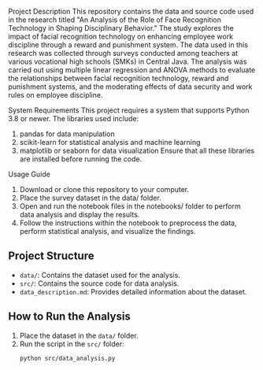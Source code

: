 Project Description
This repository contains the data and source code used in the research titled "An Analysis of the Role of Face Recognition Technology in Shaping Disciplinary Behavior." The study explores the impact of facial recognition technology on enhancing employee work discipline through a reward and punishment system. The data used in this research was collected through surveys conducted among teachers at various vocational high schools (SMKs) in Central Java. The analysis was carried out using multiple linear regression and ANOVA methods to evaluate the relationships between facial recognition technology, reward and punishment systems, and the moderating effects of data security and work rules on employee discipline.

System Requirements
This project requires a system that supports Python 3.8 or newer. The libraries used include:

1. pandas for data manipulation
2. scikit-learn for statistical analysis and machine learning
3. matplotlib or seaborn for data visualization Ensure that all these libraries are installed before running the code.

Usage Guide
1. Download or clone this repository to your computer.
2. Place the survey dataset in the data/ folder.
3. Open and run the notebook files in the notebooks/ folder to perform data analysis and display the results.
4. Follow the instructions within the notebook to preprocess the data, perform statistical analysis, and visualize the findings.

## Project Structure
- `data/`: Contains the dataset used for the analysis.
- `src/`: Contains the source code for data analysis.
- `data_description.md`: Provides detailed information about the dataset.

## How to Run the Analysis
1. Place the dataset in the `data/` folder.
2. Run the script in the `src/` folder:
   ```bash
   python src/data_analysis.py
